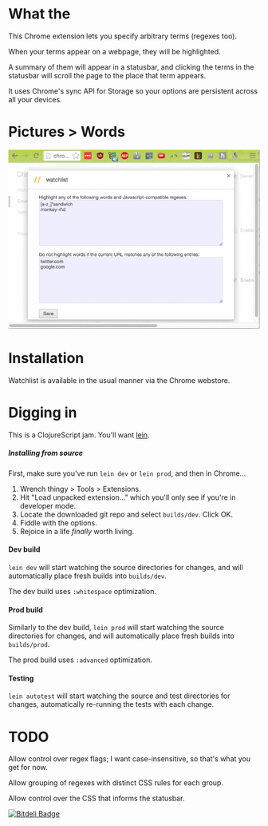 # What the

This Chrome extension lets you specify arbitrary terms (regexes too).

When your terms appear on a webpage, they will be highlighted. 

A summary of them will appear in a statusbar, and clicking the terms in the statusbar will scroll the page to the place that term appears.

It uses Chrome's sync API for Storage so your options are persistent across all your devices.



# Pictures > Words

![demo.gif](https://raw.githubusercontent.com/daemianmack/Chrome-WatchList/master/resources/doc/demo.gif)



# Installation

Watchlist is available in the usual manner via the Chrome webstore. 



# Digging in

This is a ClojureScript jam. You'll want [lein](http://leiningen.org/).

##### Installing from source

First, make sure you've run `lein dev` or `lein prod`, and then in Chrome...

1. Wrench thingy > Tools > Extensions. 
2. Hit "Load unpacked extension..." which you'll only see if you're in
   developer mode.
3. Locate the downloaded git repo and select `builds/dev`. Click OK. 
4. Fiddle with the options.
5. Rejoice in a life *finally* worth living.

#### Dev build

`lein dev` will start watching the source directories for changes, and will automatically place fresh builds into `builds/dev`. 

The dev build uses `:whitespace` optimization.

#### Prod build

Similarly to the dev build, `lein prod` will start watching the source directories for changes, and will automatically place fresh builds into `builds/prod`. 

The prod build uses `:advanced` optimization.

#### Testing

`lein autotest` will start watching the source and test directories for changes, automatically re-running the tests with each change.



# TODO 

Allow control over regex flags; I want case-insensitive, so
that's what you get for now.

Allow grouping of regexes with distinct CSS rules for each group.

Allow control over the CSS that informs the statusbar.



[![Bitdeli Badge](https://d2weczhvl823v0.cloudfront.net/daemianmack/chrome-watchlist/trend.png)](https://bitdeli.com/free
"Bitdeli Badge")
